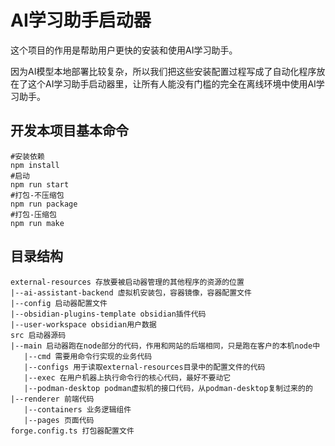 # AI学习助手启动器
这个项目的作用是帮助用户更快的安装和使用AI学习助手。

因为AI模型本地部署比较复杂，所以我们把这些安装配置过程写成了自动化程序放在了这个AI学习助手启动器里，让所有人能没有门槛的完全在离线环境中使用AI学习助手。

## 开发本项目基本命令
```shell
#安装依赖
npm install
#启动
npm run start
#打包-不压缩包
npm run package
#打包-压缩包
npm run make
```

## 目录结构
```
external-resources 存放要被启动器管理的其他程序的资源的位置
|--ai-assistant-backend 虚拟机安装包，容器镜像，容器配置文件
|--config 启动器配置文件
|--obsidian-plugins-template obsidian插件代码
|--user-workspace obsidian用户数据
src 启动器源码
|--main 启动器跑在node部分的代码，作用和网站的后端相同，只是跑在客户的本机node中
   |--cmd 需要用命令行实现的业务代码
   |--configs 用于读取external-resources目录中的配置文件的代码
   |--exec 在用户机器上执行命令行的核心代码，最好不要动它
   |--podman-desktop podman虚拟机的接口代码，从podman-desktop复制过来的的
|--renderer 前端代码
   |--containers 业务逻辑组件
   |--pages 页面代码
forge.config.ts 打包器配置文件
```